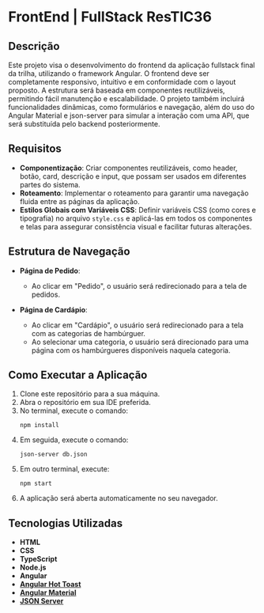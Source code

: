 # FrontEnd | FullStack ResTIC36

## Descrição

Este projeto visa o desenvolvimento do frontend da aplicação fullstack final da trilha, utilizando o framework Angular. O frontend deve ser completamente responsivo, intuitivo e em conformidade com o layout proposto. A estrutura será baseada em componentes reutilizáveis, permitindo fácil manutenção e escalabilidade. O projeto também incluirá funcionalidades dinâmicas, como formulários e navegação, além do uso do Angular Material e json-server para simular a interação com uma API, que será substituída pelo backend posteriormente.

## Requisitos

- **Componentização**: Criar componentes reutilizáveis, como header, botão, card, descrição e input, que possam ser usados em diferentes partes do sistema.
- **Roteamento**: Implementar o roteamento para garantir uma navegação fluida entre as páginas da aplicação.
- **Estilos Globais com Variáveis CSS**: Definir variáveis CSS (como cores e tipografia) no arquivo `style.css` e aplicá-las em todos os componentes e telas para assegurar consistência visual e facilitar futuras alterações.

## Estrutura de Navegação

- **Página de Pedido**:
  - Ao clicar em "Pedido", o usuário será redirecionado para a tela de pedidos.
  
- **Página de Cardápio**:
  - Ao clicar em "Cardápio", o usuário será redirecionado para a tela com as categorias de hambúrguer.
  - Ao selecionar uma categoria, o usuário será direcionado para uma página com os hambúrgueres disponíveis naquela categoria.

## Como Executar a Aplicação

1. Clone este repositório para a sua máquina.
2. Abra o repositório em sua IDE preferida.
3. No terminal, execute o comando:
   ```
   npm install
   ```
4. Em seguida, execute o comando:
   ```
   json-server db.json
   ```
5. Em outro terminal, execute:
   ```
   npm start
   ```
6. A aplicação será aberta automaticamente no seu navegador.

## Tecnologias Utilizadas

- **HTML**
- **CSS**
- **TypeScript**
- **Node.js**
- **Angular**
- **[Angular Hot Toast](https://ngxpert.github.io/hot-toast/)**
- **[Angular Material](https://material.angular.io/)**
- **[JSON Server](https://www.npmjs.com/package/json-server)**

